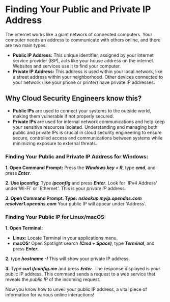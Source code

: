 # Finding Your Public and Private IP Address

The internet works like a giant network of connected computers. Your computer needs an address to communicate with others online, and there are two main types:

* **Public IP Address:** This unique identifier, assigned by your internet service provider (ISP), acts like your house address on the internet. Websites and services use it to find your computer.
* **Private IP Address:** This address is used within your local network, like a street address within your neighborhood. Other devices connected to your network (like your phone or printer) have private IP addresses.

## Why Cloud Security Engineers know this? 
* **Public IPs** are used to connect your systems to the outside world, making them vulnerable if not properly secured.
* **Private IPs** are used for internal network communications and help keep your sensitive resources isolated.
Understanding and managing both public and private IPs is crucial in cloud security engineering to ensure secure, controlled access and communications between systems while minimizing exposure to external threats.

### Finding Your Public and Private IP Address for Windows:

**1. Open Command Prompt:** Press the _**Windows key + R**_, type _**cmd**_, and press _**Enter**_.  

**2. Use ipconfig:** Type _**ipconfig**_ and press _**Enter**_. Look for 'IPv4 Address' under'Wi-Fi' or 'Ethernet'. This is your _private IP_ address.

**3. Open Command Prompt. Type:** _**nslookup myip.opendns.com resolver1.opendns.com**_
Your public IP will appear under 'Address'.

### Finding Your Public IP for Linux/macOS:  

**1. Open Terminal:**
* **Linux:** Locate Terminal in your applications menu.
* **macOS:** Open Spotlight search _**(Cmd + Space)**_, type _**Terminal**_, and press _**Enter**_.

**2.** type _**hostname -I**_ This will show your private IP address.

**3.** Type _**curl ifconfig.me**_ and press _**Enter**_. The response displayed is your public IP address. This command sends a request to a web service that reveals the _public IP_ of the incoming request.

Now you know how to unveil your public IP address, a vital piece of information for various online interactions!



